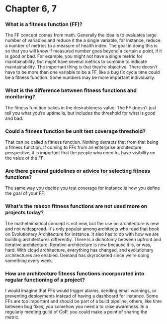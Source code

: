 # Chapter 6, 7

### What is a fitness function (FF)?
The FF concept comes from math. Generally the idea is to evaluates large number of variables and reduce it the a single variable, for instance, reduce a number of metrics to a measure of health index. The goal in doing this is so that you will know if measured number goes beyond a certain a point, if it is good or bad. For example, you might not have a single metric for maintainability, but might have several metrics to combine to indicate maintainability. The important thing is that they’re objective. There doesn't have to be more than one variable to be a FF, like a bug fix cycle time could be a fitness function. Some numbers may be more important individually.

### What is the difference between fitness functions and monitoring?
The fitness function bakes in the desirableness value. The FF doesn’t just tell you what you’re uptime is, but includes the threshold for what is good and bad.

### Could a fitness function be unit test coverage threshold? 
That can be called a fitness function. Nothing detracts that from that being a fitness function. If coming to FFs from an enterprise architecture perspective, it is important that the people who need to, have visibility on the value of the FF.

### Are there general guidelines or advice for selecting fitness functions?
The same way you decide you test coverage for instance is how you define the goal of your FF.

### What's the reason fitness functions are not used more on projects today?
The mathethimatical concept is not new, but the use on architecture is new and not widespread. It's only popular among architects who read that book on Evolutionary Architecture for instance. It also has to do with how we are building architectures differently. There is a dichotomy between upfront and iterative architecture. Iterative architecture is new because it is, or was, hard. With cloud architecture, everything has changed, and evolutionary architectures are enabled. Demand has skyrocketed since we’re doing something every week.

### How are architecture fitness functions incorporated into regular functioning of a project?
I would imagine that FFs would trigger alarms, sending email warnings, or preventing deployments instead of having a dashboard for instance. Some FFs are too important and should be part of a build pipeline, others, like time between bug fixes, you somehow you need a to raise awareness. In a regularly meeting guild of CoP, you could make a point of sharing the metric.
